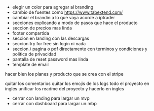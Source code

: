 
- elegir un color para agregar al branding
- cambio de fuentes como https://www.tabextend.com/
- cambiar el brandin a lo que vaya acorde a iptrader
- secciones explicando a modo de pasos que hace el producto
- seccion de precios mas linda
- footer compartida
- seccion en landing con las descargas
- seccion try for free sin login ni nada
- seccion / pagina o pdf directamente con terminos y condiciones y politica de privacidad
- pantalla de reset password mas linda
- template de email

hacer bien los planes y producto que se crea con el stripe

quitar los comentarios
quitar los emojis de los logs
todo el proyecto en ingles
unificar los readme del proyecto y hacerlo en ingles

- cerrar con landing para largar un mvp
- cerrar con dashboard para largar un mbp






